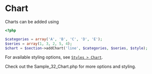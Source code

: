 # Chart

Charts can be added using

``` php
<?php

$categories = array('A', 'B', 'C', 'D', 'E');
$series = array(1, 3, 2, 5, 4);
$chart = $section->addChart('line', $categories, $series, $style);
```

For available styling options, see [`Styles > Chart`](../styles/chart.md).

Check out the Sample_32_Chart.php for more options and styling.